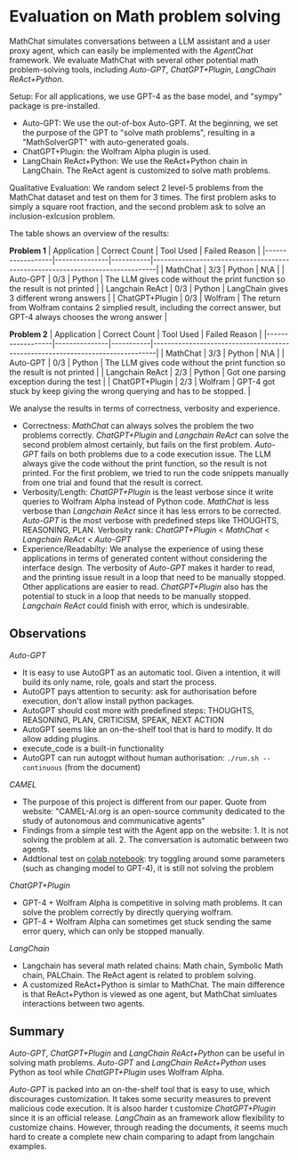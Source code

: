 # Evaluation on Math problem solving

MathChat simulates conversations between a LLM assistant and a user proxy agent, which can easily be implemented with the *AgentChat* framework.
We evaluate MathChat with several other potential math problem-solving tools, including *Auto-GPT*, *ChatGPT+Plugin*, *LangChain ReAct+Python*.

Setup:
For all applications, we use GPT-4 as the base model, and "sympy" package is pre-installed.
- Auto-GPT: We use the out-of-box Auto-GPT. At the beginning, we set the purpose of the GPT to "solve math problems", resulting in a  "MathSolverGPT" with auto-generated goals.
- ChatGPT+Plugin: the Wolfram Alpha plugin is used.
- LangChain ReAct+Python: We use the ReAct+Python chain in LangChain. The ReAct agent is customized to solve math problems.

Qualitative Evaluation:
We random select 2 level-5 problems from the MathChat dataset and test on them for 3 times. The first problem asks to simply a square root fraction, and the second problem ask to solve an inclusion-exlcusion problem. 

The table shows an overview of the results:

**Problem 1**
| Application      | Correct Count | Tool Used | Failed Reason                                                                 |
|------------------|---------------|-----------|-------------------------------------------------------------------------------|
| MathChat         | 3/3           | Python    | N\A                                                                          |
| Auto-GPT         | 0/3           | Python    | The LLM gives code without the print function so the result is not printed    |
| Langchain ReAct  | 0/3           | Python    | LangChain gives 3 different wrong answers                                     |
| ChatGPT+Plugin   | 0/3           | Wolfram   | The return from Wolfram contains 2 simplied result, including the correct answer, but GPT-4 always chooses the wrong answer |

**Problem 2**
| Application      | Correct Count | Tool Used | Failed Reason                                                                 |
|------------------|---------------|-----------|-------------------------------------------------------------------------------|
| MathChat         | 3/3           | Python    | N\A                                                                          |
| Auto-GPT         | 0/3           | Python    | The LLM gives code without the print function so the result is not printed    |
| Langchain ReAct  | 2/3           | Python    | Got one parsing exception during the test                                     |
| ChatGPT+Plugin   | 2/3           | Wolfram   | GPT-4 got stuck by keep giving the wrong querying and has to be stopped.       |

We analyse the results in terms of correctness, verbosity and experience.
- Correctness: *MathChat* can always solves the problem the two problems correctly. *ChatGPT+Plugin* and *Langchain ReAct* can solve the second problem almost certainly, but fails on the first problem. *Auto-GPT* fails on both problems due to a code execution issue. The LLM always give the code without the print function, so the result is not printed. For the first problem, we tried to run the code snippets manually from one trial and found that the result is correct.
- Verbosity/Length: *ChatGPT+Plugin* is the least verbose since it write queries to Wolfram Alpha instead of Python code. *MathChat* is less verbose than *Langchain ReAct* since it has less errors to be corrected. *Auto-GPT* is the most verbose with predefined steps like THOUGHTS, REASONING, PLAN. Verbosity rank: *ChatGPT+Plugin* < *MathChat* < *Langchain ReAct* < *Auto-GPT*
- Experience/Readabilty: We analyse the experience of using these applications in terms of generated content without considering the interface design. The verbosity of *Auto-GPT* makes it harder to read, and the printing issue result in a loop that need to be manually stopped. Other applications are easier to read. *ChatGPT+Plugin* also has the potential to stuck in a loop that needs to be manually stopped. *Langchain ReAct* could finish with error, which is undesirable.


## Observations
*Auto-GPT*
- It is easy to use AutoGPT as an automatic tool. Given a intention, it will build its only name, role, goals and start the process.
- AutoGPT pays attention to security: ask for authorisation before execution, don't allow install python packages.
- AutoGPT should cost more with predefined steps: THOUGHTS, REASONING, PLAN, CRITICISM, SPEAK, NEXT ACTION
- AutoGPT seems like an on-the-shelf tool that is hard to modify. It do allow adding plugins.
- execute_code is a built-in functionality
- AutoGPT can run autogpt without human authorisation: `./run.sh --continuous` (from the document)

*CAMEL*
- The purpose of this project is different from our paper. Quote from website: "CAMEL-AI.org is an open-source community dedicated to the study of autonomous and communicative agents"
- Findings from a simple test with the Agent app on the website: 1. It is not solving the problem at all. 2. The conversation is automatic between two agents.
- Addtional test on [colab notebook](https://colab.research.google.com/drive/1AzP33O8rnMW__7ocWJhVBXjKziJXPtim?usp=sharing): try toggling around some parameters (such as changing model to GPT-4), it is still not solving the problem

*ChatGPT+Plugin*
- GPT-4 + Wolfram Alpha is competitive in solving math problems. It can solve the problem correctly by directly querying wolfram.
- GPT-4 + Wolfram Alpha can sometimes get stuck sending the same error query, which can only be stopped manually.

*LangChain*
- Langchain has several math related chains: Math chain, Symbolic Math chain, PALChain. The ReAct agent is related to problem solving.
- A customized ReAct+Python is simlar to MathChat. The main difference is that ReAct+Python is viewed as one agent, but MathChat simluates interactions between two agents.

## Summary
*Auto-GPT*, *ChatGPT+Plugin* and *LangChain ReAct+Python* can be useful in solving math problems. *Auto-GPT* and *LangChain ReAct+Python* uses Python as tool while *ChatGPT+Plugin* uses Wolfram Alpha. 


*Auto-GPT* is packed into an on-the-shelf tool that is easy to use, which discourages customization. It takes some security measures to prevent malicious code execution. It is alsoo harder t customize *ChatGPT+Plugin* since it is an official release. *LangChain* as an framework allow flexibility to customize chains. However, through reading the documents, it seems much hard to create a complete new chain comparing to adapt from langchain examples.